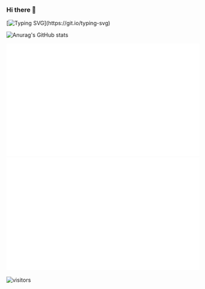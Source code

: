### Hi there 👋

[![Typing SVG](https://readme-typing-svg.herokuapp.com/?lines=Hello+World.;Welcome+to+my+github+profile.;Try+googling+harjasnagi.)](https://git.io/typing-svg)

![Anurag's GitHub stats](https://github-readme-stats.vercel.app/api?username=harjasnagi&show_icons=true&theme=nightowl)

![](https://github.com/jstrieb/github-stats/blob/master/generated/overview.svg)
![](https://github.com/jstrieb/github-stats/blob/master/generated/languages.svg)

![visitors](https://visitor-badge.glitch.me/badge?page_id=harjasnagi.visitor-badge)
<!--
**harjasnagi/harjasnagi** is a ✨ _special_ ✨ repository because its `README.md` (this file) appears on your GitHub profile.

Here are some ideas to get you started:

- 🔭 I’m currently working on ...
- 🌱 I’m currently learning ...
- 👯 I’m looking to collaborate on ...
- 🤔 I’m looking for help with ...
- 💬 Ask me about ...
- 📫 How to reach me: ...
- 😄 Pronouns: ...
- ⚡ Fun fact: ...
-->
